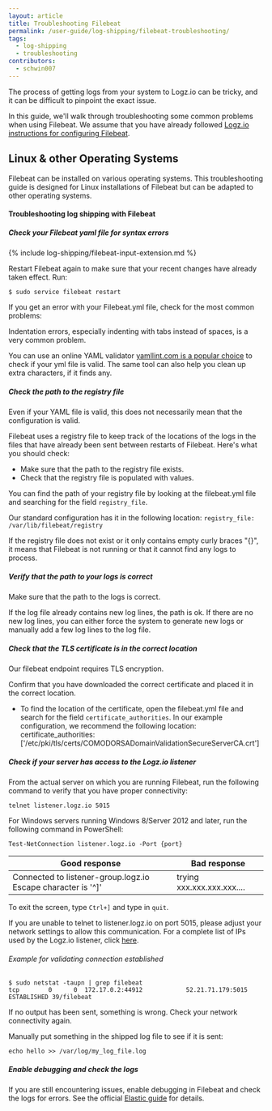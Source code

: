 ```yaml
---
layout: article
title: Troubleshooting Filebeat
permalink: /user-guide/log-shipping/filebeat-troubleshooting/
tags:
  - log-shipping
  - troubleshooting
contributors:
  - schwin007
---
```


The process of getting logs from your system to Logz.io can be tricky,
and it can be difficult to pinpoint the exact issue.

In this guide, we'll walk through troubleshooting some common problems when using Filebeat.
We assume that you have already followed [Logz.io instructions for configuring Filebeat](https://app.logz.io/#/dashboard/send-your-data/log-sources/filebeat).


## Linux & other Operating Systems

Filebeat can be installed on various operating systems. This troubleshooting guide is designed for Linux installations of Filebeat but can be adapted to other operating systems.


#### Troubleshooting log shipping with Filebeat


<div class="tasklist">

##### Check your Filebeat yaml file for syntax errors

{% include log-shipping/filebeat-input-extension.md %}


Restart Filebeat again to make sure that your recent changes have already taken effect. Run:

```
$ sudo service filebeat restart
```

If you get an error with your Filebeat.yml file, check for the most common problems:

Indentation errors, especially indenting with tabs instead of spaces, is a very common problem.

You can use an online YAML validator [yamllint.com is a popular choice](http://www.yamllint.com/) to check if your yml file is valid. The same tool can also help you clean up extra characters, if it finds any.

##### Check the path to the registry file

Even if your YAML file is valid, this does not necessarily mean that the configuration is valid.

Filebeat uses a registry file to keep track of the locations of the logs in the files that have already been sent between restarts of Filebeat. Here's what you should check:

* Make sure that the path to the registry file exists.
* Check that the registry file is populated with values.

You can find the path of your registry file by looking at the filebeat.yml file and searching for the field `registry_file`.

Our standard configuration has it in the following location: `registry_file: /var/lib/filebeat/registry`

If the registry file does not exist or it only contains empty curly braces "{}", it means that Filebeat is not running or that it cannot find any logs to process.

##### Verify that the path to your logs is correct

Make sure that the path to the logs is correct.

If the log file already contains new log lines, the path is ok.
If there are no new log lines, you can either force the system to generate new logs or manually add a few log lines to the log file.

##### Check that the TLS certificate is in the correct location

Our filebeat endpoint requires TLS encryption.

Confirm that you have downloaded the correct certificate and placed it in the correct location.

* To find the location of the certificate, open the filebeat.yml file and search for the field `certificate_authorities`. In our example configuration, we recommend the following location:
certificate_authorities: ['/etc/pki/tls/certs/COMODORSADomainValidationSecureServerCA.crt']

##### Check if your server has access to the Logz.io listener

From the actual server on which you are running Filebeat, run the following command to verify that you have proper connectivity:

```
telnet listener.logz.io 5015
```

For Windows servers running Windows 8/Server 2012 and later, run the following command in PowerShell:

```shell
Test-NetConnection listener.logz.io -Port {port}
```

| Good response | Bad response |
|---|---|
| Connected to listener-group.logz.io Escape character is '^]' | trying xxx.xxx.xxx.xxx.... |

To exit the screen, type `Ctrl+]` and type in `quit`.

If you are unable to telnet to listener.logz.io on port 5015, please adjust your network settings to allow this communication. For a complete list of IPs used by the Logz.io listener, click [here](/user-guide/log-shipping/listener-ip-addresses.html).

###### Example for validating connection established

```
$ sudo netstat -taupn | grep filebeat
tcp        0      0  172.17.0.2:44912            52.21.71.179:5015            ESTABLISHED 39/filebeat
```

If no output has been sent, something is wrong. Check your network connectivity again.

Manually put something in the shipped log file to see if it is sent:

```
echo hello >> /var/log/my_log_file.log
```

##### Enable debugging and check the logs

If you are still encountering issues, enable debugging in Filebeat and check the logs for errors. See the official [Elastic guide](https://www.elastic.co/guide/en/beats/filebeat/current/enable-filebeat-debugging.html) for details.
